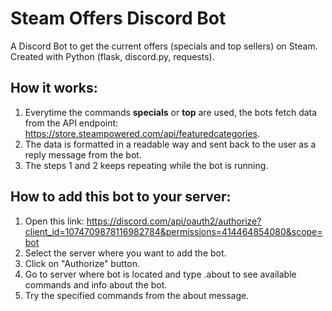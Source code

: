 # Steam Offers Discord Bot
A Discord Bot to get the current offers (specials and top sellers) on Steam. Created with Python (flask, discord.py, requests).

## How it works:
1. Everytime the commands **specials** or **top** are used, the bots fetch data from the API endpoint: https://store.steampowered.com/api/featuredcategories.
2. The data is formatted in a readable way and sent back to the user as a reply message from the bot.
3. The steps 1 and 2 keeps repeating while the bot is running.

## How to add this bot to your server:
1. Open this link: https://discord.com/api/oauth2/authorize?client_id=1074709878116982784&permissions=414464854080&scope=bot
2. Select the server where you want to add the bot.
3. Click on "Authorize" button.
4. Go to server where bot is located and type .about to see available commands and info about the bot.
5. Try the specified commands from the about message.